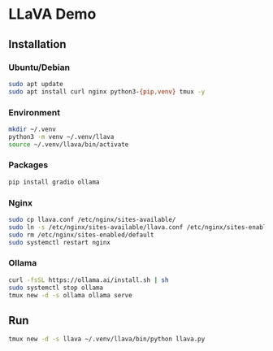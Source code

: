 # LLaVA Demo

## Installation

### Ubuntu/Debian

```bash
sudo apt update
sudo apt install curl nginx python3-{pip,venv} tmux -y
```

### Environment

```bash
mkdir ~/.venv
python3 -m venv ~/.venv/llava
source ~/.venv/llava/bin/activate
```

### Packages

```bash
pip install gradio ollama
```

### Nginx

```bash
sudo cp llava.conf /etc/nginx/sites-available/
sudo ln -s /etc/nginx/sites-available/llava.conf /etc/nginx/sites-enabled/
sudo rm /etc/nginx/sites-enabled/default
sudo systemctl restart nginx
```

### Ollama

```bash
curl -fsSL https://ollama.ai/install.sh | sh
sudo systemctl stop ollama
tmux new -d -s ollama ollama serve
```

## Run

```bash
tmux new -d -s llava ~/.venv/llava/bin/python llava.py
```
